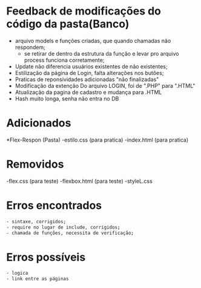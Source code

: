 # Feedback de modificações do código da pasta(Banco) 
- arquivo models e funções criadas, que quando chamadas não respondem;
  - se retirar de dentro da estrutura da função e levar pro arquivo process funciona corretamente;
- Update não diferencia usuários existentes de não existentes;
- Estilização da página de Login, falta alterações nos butões;
- Praticas de reponsividades adicionadas "não finalizadas"
- Modificação da extenção Do arquivo LOGIN, foi de ".PHP" para ".HTML"
- Atualização da pagina de cadastro e mudança para .HTML
- Hash muito longa, senha não entra no DB

# Adicionados
 *Flex-Respon (Pasta)
 -estilo.css (para pratica)
 -index.html (para pratica) 

 # Removidos
 -flex.css (para teste)
 -flexbox.html (para teste) 
 -styleL.css
# Erros encontrados
```bash
- sintaxe, corrigidos;
- require no lugar de include, corrigidos;
- chamada de funções, necessita de verificação;
```
# Erros possíveis
```bash 
- logica
- link entre as páginas
```
